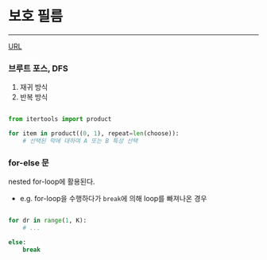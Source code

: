 # 보호 필름
---

[URL](https://swexpertacademy.com/main/code/problem/problemDetail.do?contestProbId=AV5V1SYKAaUDFAWu)

### 브루트 포스, DFS
1. 재귀 방식
2. 반복 방식

```python

from itertools import product

for item in product((0, 1), repeat=len(choose)):
    # 선택된 막에 대하여 A 또는 B 특성 선택

```

### for-else 문
nested for-loop에 활용된다.
- e.g. for-loop을 수행하다가 `break`에 의해 loop를 빠져나온 경우

```python

for dr in range(1, K):
    # ...

else:
    break

```
